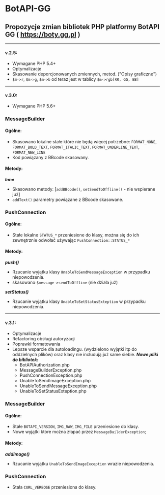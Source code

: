 # BotAPI-GG
## Propozycje zmian bibliotek PHP platformy BotAPI GG ( https://boty.gg.pl )

---

#### v.2.5:

* Wymagane PHP 5.4+
* Optymalizacje
* Skasowanie deporcjonowanych zmiennych, metod. ("Opisy graficzne")
* `$m->r`, `$m->g`, `$m->b` od teraz jest w tablicy `$m->rgb[RR, GG, BB]`

----

#### v.3.0:

* Wymagane PHP 5.6+

### MessageBuilder
#### Ogólne:
 * Skasowano lokalne stałe które nie będą więcej potrzebne: `FORMAT_NONE`, `FORMAT_BOLD_TEXT`, `FORMAT_ITALIC_TEXT`, `FORMAT_UNDERLINE_TEXT`, `FORMAT_NEW_LINE`
 * Kod powiązany z BBcode skasowany.
#### Metody:
 ***Inne***
 * Skasowano metody: [`addBBcode()`, `setSendToOffline()` - nie wspierane już]
 * `addText()` parametry powiązane z BBcode skasowane.

### PushConnection
#### Ogólne:
 * Stałe lokalne `STATUS_*` przeniesione do klasy, można się do ich zewnętrznie odwołać używając `PushConnection::STATUS_*`
#### Metody:
 ***push()***
  * Rzucanie wyjątku klasy `UnableToSendMessageException` w przypadku niepowodzenia.
  * skasowano `$message->sendToOffline` (nie działa już)

 ***setStatus()***
 * Rzucanie wyjątku klasy `UnableToSetStatusExteption` w przypadku niepowodzenia.

----

#### v.3.1:

* Optymalizacje
* Refactoring obsługi autoryzacji
* Poprawki formatowania
* Lepsze wsparcie dla autoloadingu. (wydzielono wyjątki itp do oddzielnych plików) oraz klasy nie includują już same siebie.
 ***Nowe pliki do bibliotek:***
  * BotAPIAuthorization.php
  * MessageBuilderException.php
  * PushConnectionException.php
  * UnableToSendImageException.php
  * UnableToSendMessageException.php
  * UnableToSetStatusExteption.php

### MessageBuilder
#### Ogólne:
* Stałe `BOTAPI_VERSION`, `IMG_RAW`, `IMG_FILE` przeniesione do klasy.
* Nowe wyjątki które można złapać przez `MessageBuilderException`;
#### Metody:
 ***addImage()***
  * Rzucanie wyjątku `UnableToSendImageException` wrazie niepowodzenia.

### PushConnection
* Stała `CURL_VERBOSE` przeniesiona do klasy.
